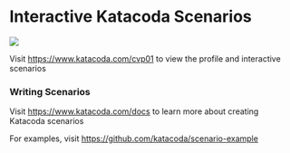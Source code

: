 # Interactive Katacoda Scenarios

[![](http://shields.katacoda.com/katacoda/cvp01/count.svg)](https://www.katacoda.com/cvp01 "Get your profile on Katacoda.com")

Visit https://www.katacoda.com/cvp01 to view the profile and interactive scenarios

### Writing Scenarios
Visit https://www.katacoda.com/docs to learn more about creating Katacoda scenarios

For examples, visit https://github.com/katacoda/scenario-example
